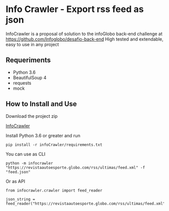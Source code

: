 Info Crawler - Export rss feed as json
===============================================

InfoCrawler is a proposal of solution to the infoGlobo back-end challenge at https://github.com/Infoglobo/desafio-back-end
High tested and extendable, easy to use in any project

Requeriments
----------------------

* Python 3.6
* BeautifulSoup 4
* requests
* mock

How to Install and Use
----------------------

Download the project zip
 
 [InfoCrawler](https://github.com/rubimpassos/infoCrawler/archive/master.zip)

Install Python 3.6 or greater and run

    pip install -r infoCrawler/requirements.txt

You can use as CLI
    
    python -m infocrawler "https://revistaautoesporte.globo.com/rss/ultimas/feed.xml" -f "feed.json"

Or as API

    from infocrawler.crawler import feed_reader
    
    json_string = feed_reader("https://revistaautoesporte.globo.com/rss/ultimas/feed.xml")